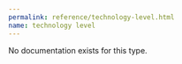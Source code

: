 ```yaml
---
permalink: reference/technology-level.html
name: technology level
---
```


No documentation exists for this type.